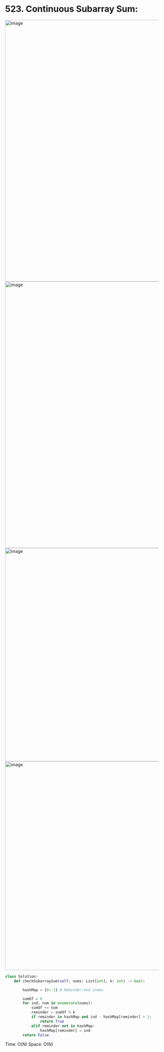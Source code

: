 # 523. Continuous Subarray Sum:

<img width="857" alt="image" src="https://github.com/jatinbhutka/LeetCode-2022/assets/35987583/cb657577-fff2-4a2a-98a1-45d36a82c1e2">
<img width="873" alt="image" src="https://github.com/jatinbhutka/LeetCode-2022/assets/35987583/61209b5f-af61-4042-a939-2d59228fb5f4">
<img width="699" alt="image" src="https://github.com/jatinbhutka/LeetCode-2022/assets/35987583/45febb55-9a09-4e36-8f4b-6531f96f8baa">
<img width="684" alt="image" src="https://github.com/jatinbhutka/LeetCode-2022/assets/35987583/fefe8e3b-d627-4614-8911-277f2563d335">


```python
class Solution:
    def checkSubarraySum(self, nums: List[int], k: int) -> bool:

        hashMap = {0:-1} # Reminder:end index

        sumOf = 0
        for ind, num in enumerate(nums):
            sumOf += num
            reminder = sumOf % k
            if reminder in hashMap and ind - hashMap[reminder] > 1:
                return True
            elif reminder not in hashMap:
                hashMap[reminder] = ind
        return False
```

Time: O(N)
Space: O(N)
